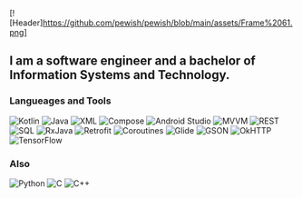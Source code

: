 [![Header]https://github.com/pewish/pewish/blob/main/assets/Frame%2061.png]

## I am a software engineer and a bachelor of Information Systems and Technology.

### Langueages and Tools
![Kotlin](https://img.shields.io/badge/Kotlin-8A2BE2) ![Java](https://img.shields.io/badge/Java-B3751E) ![XML](https://img.shields.io/badge/XML-FF6600) ![Compose](https://img.shields.io/badge/Compose-00D001)
![Android Studio](https://img.shields.io/badge/Android_Studio-5DFAE7) ![MVVM](https://img.shields.io/badge/MVVM-F93ABD) ![REST](https://img.shields.io/badge/REST-9376AE) ![SQL](https://img.shields.io/badge/SQL-323338)
![RxJava](https://img.shields.io/badge/RxJava-294261) ![Retrofit](https://img.shields.io/badge/Retrofit-294261) ![Coroutines](https://img.shields.io/badge/Coroutines-294261) ![Glide](https://img.shields.io/badge/Glide-294261) ![GSON](https://img.shields.io/badge/GSON-294261) ![OkHTTP](https://img.shields.io/badge/OkHTTP-294261) ![TensorFlow](https://img.shields.io/badge/TensorFlow-294261)

### Also
![Python](https://img.shields.io/badge/Python-168DD0) ![C](https://img.shields.io/badge/C-106594) ![C++](https://img.shields.io/badge/C++-104594) 
